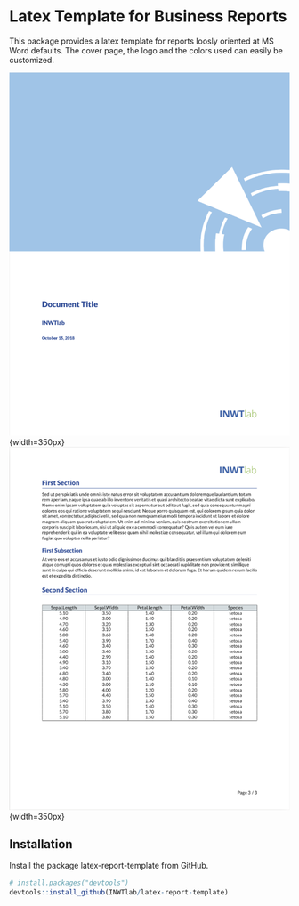 # Latex Template for Business Reports 
This package provides a latex template for reports loosly oriented at MS Word defaults.
The cover page, the logo and the colors used can easily be customized.

![Default Cover](preview_cover.png){width=350px}
![Default Page](preview_page.png){width=350px}

## Installation 
Install the package latex-report-template from GitHub. 
```r
# install.packages("devtools")
devtools::install_github(INWTlab/latex-report-template)
```




